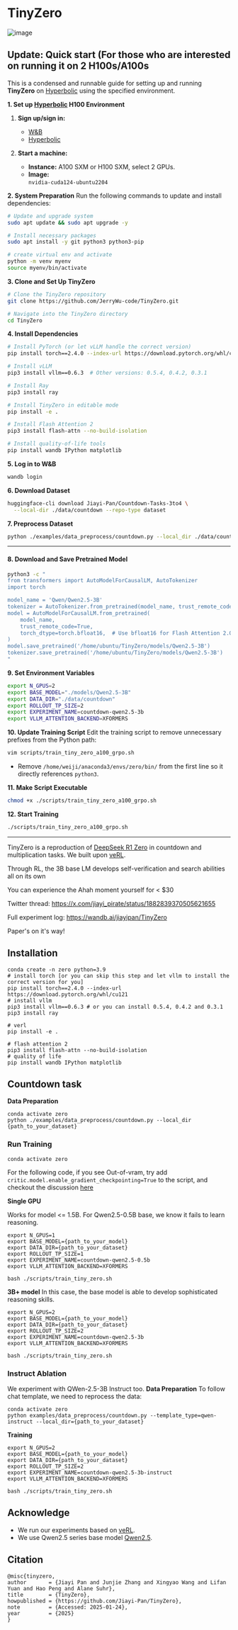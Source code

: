 # TinyZero
![image](cover.png)


## Update: Quick start (For those who are interested on running it on 2 H100s/A100s

This is a condensed and runnable guide for setting up and running **TinyZero** on [Hyperbolic](https://app.hyperbolic.xyz/) using the specified environment.

**1. Set up [Hyperbolic](https://app.hyperbolic.xyz/) H100 Environment**
1. **Sign up/sign in:**
   - [W&B](https://wandb.ai)
   - [Hyperbolic](https://app.hyperbolic.xyz/)

2. **Start a machine:**
   - **Instance:** A100 SXM or H100 SXM, select 2 GPUs.
   - **Image:**  
     `nvidia-cuda124-ubuntu2204`

**2. System Preparation**
Run the following commands to update and install dependencies:

```bash
# Update and upgrade system
sudo apt update && sudo apt upgrade -y

# Install necessary packages
sudo apt install -y git python3 python3-pip

# create virtual env and activate 
python -m venv myenv
source myenv/bin/activate
```

**3. Clone and Set Up TinyZero**
```bash
# Clone the TinyZero repository
git clone https://github.com/JerryWu-code/TinyZero.git

# Navigate into the TinyZero directory
cd TinyZero
```

**4. Install Dependencies**
```bash
# Install PyTorch (or let vLLM handle the correct version)
pip install torch==2.4.0 --index-url https://download.pytorch.org/whl/cu121

# Install vLLM
pip3 install vllm==0.6.3  # Other versions: 0.5.4, 0.4.2, 0.3.1

# Install Ray
pip3 install ray

# Install TinyZero in editable mode
pip install -e .

# Install Flash Attention 2
pip3 install flash-attn --no-build-isolation

# Install quality-of-life tools
pip install wandb IPython matplotlib
```

**5. Log in to W&B**
```bash
wandb login
```

**6. Download Dataset**
```bash
huggingface-cli download Jiayi-Pan/Countdown-Tasks-3to4 \
  --local-dir ./data/countdown --repo-type dataset
```

**7. Preprocess Dataset**
```bash
python ./examples/data_preprocess/countdown.py --local_dir ./data/countdown
```

---

#### **8. Download and Save Pretrained Model**
```bash
python3 -c "
from transformers import AutoModelForCausalLM, AutoTokenizer
import torch

model_name = 'Qwen/Qwen2.5-3B'
tokenizer = AutoTokenizer.from_pretrained(model_name, trust_remote_code=True)
model = AutoModelForCausalLM.from_pretrained(
    model_name,
    trust_remote_code=True,
    torch_dtype=torch.bfloat16,  # Use bfloat16 for Flash Attention 2.0
)
model.save_pretrained('/home/ubuntu/TinyZero/models/Qwen2.5-3B')
tokenizer.save_pretrained('/home/ubuntu/TinyZero/models/Qwen2.5-3B')
"
```

**9. Set Environment Variables**
```bash
export N_GPUS=2
export BASE_MODEL="./models/Qwen2.5-3B"
export DATA_DIR="./data/countdown"
export ROLLOUT_TP_SIZE=2
export EXPERIMENT_NAME=countdown-qwen2.5-3b
export VLLM_ATTENTION_BACKEND=XFORMERS
```

**10. Update Training Script**
Edit the training script to remove unnecessary prefixes from the Python path:
```bash
vim scripts/train_tiny_zero_a100_grpo.sh
```

- Remove `/home/weiji/anaconda3/envs/zero/bin/` from the first line so it directly references `python3`.

**11. Make Script Executable**
```bash
chmod +x ./scripts/train_tiny_zero_a100_grpo.sh
```

**12. Start Training**
```bash
./scripts/train_tiny_zero_a100_grpo.sh
```

-----


TinyZero is a reproduction of [DeepSeek R1 Zero](https://github.com/deepseek-ai/DeepSeek-R1) in countdown and multiplication tasks. We built upon [veRL](https://github.com/volcengine/verl).

Through RL, the 3B base LM develops self-verification and search abilities all on its own 

You can experience the Ahah moment yourself for < $30 

Twitter thread: https://x.com/jiayi_pirate/status/1882839370505621655

Full experiment log: https://wandb.ai/jiayipan/TinyZero

Paper's on it's way!


## Installation

```
conda create -n zero python=3.9
# install torch [or you can skip this step and let vllm to install the correct version for you]
pip install torch==2.4.0 --index-url https://download.pytorch.org/whl/cu121
# install vllm
pip3 install vllm==0.6.3 # or you can install 0.5.4, 0.4.2 and 0.3.1
pip3 install ray

# verl
pip install -e .

# flash attention 2
pip3 install flash-attn --no-build-isolation
# quality of life
pip install wandb IPython matplotlib
```

## Countdown task

**Data Preparation**
```
conda activate zero
python ./examples/data_preprocess/countdown.py --local_dir {path_to_your_dataset}
```

### Run Training
```
conda activate zero
```

For the following code, if you see Out-of-vram, try add `critic.model.enable_gradient_checkpointing=True` to the script, and checkout the discussion [here](https://github.com/Jiayi-Pan/TinyZero/issues/5#issuecomment-2624161643)

**Single GPU**


Works for model <= 1.5B. For Qwen2.5-0.5B base, we know it fails to learn reasoning.

```
export N_GPUS=1
export BASE_MODEL={path_to_your_model}
export DATA_DIR={path_to_your_dataset}
export ROLLOUT_TP_SIZE=1
export EXPERIMENT_NAME=countdown-qwen2.5-0.5b
export VLLM_ATTENTION_BACKEND=XFORMERS

bash ./scripts/train_tiny_zero.sh
```

**3B+ model**
In this case, the base model is able to develop sophisticated reasoning skills.
```
export N_GPUS=2
export BASE_MODEL={path_to_your_model}
export DATA_DIR={path_to_your_dataset}
export ROLLOUT_TP_SIZE=2
export EXPERIMENT_NAME=countdown-qwen2.5-3b
export VLLM_ATTENTION_BACKEND=XFORMERS

bash ./scripts/train_tiny_zero.sh
```

### Instruct Ablation
We experiment with QWen-2.5-3B Instruct too.
**Data Preparation**
To follow chat template, we need to reprocess the data:
```
conda activate zero
python examples/data_preprocess/countdown.py --template_type=qwen-instruct --local_dir={path_to_your_dataset}
```

**Training**
```
export N_GPUS=2
export BASE_MODEL={path_to_your_model}
export DATA_DIR={path_to_your_dataset}
export ROLLOUT_TP_SIZE=2
export EXPERIMENT_NAME=countdown-qwen2.5-3b-instruct
export VLLM_ATTENTION_BACKEND=XFORMERS

bash ./scripts/train_tiny_zero.sh
```

## Acknowledge
* We run our experiments based on [veRL](https://github.com/volcengine/verl).
* We use Qwen2.5 series base model [Qwen2.5](https://github.com/QwenLM/Qwen2.5).

## Citation
```
@misc{tinyzero,
author       = {Jiayi Pan and Junjie Zhang and Xingyao Wang and Lifan Yuan and Hao Peng and Alane Suhr},
title        = {TinyZero},
howpublished = {https://github.com/Jiayi-Pan/TinyZero},
note         = {Accessed: 2025-01-24},
year         = {2025}
}
```
